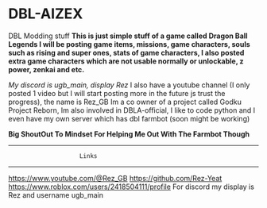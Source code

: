 # DBL-AIZEX
DBL Modding stuff
**This is just simple stuff of a game called **Dragon Ball Legends** I will be posting game items, missions, game characters, souls such as rising and super ones, stats of game characters, I also posted extra game characters which are not usable normally or unlockable, z power, zenkai and etc.**

*My discord is ugb_main, display Rez*
I also have a youtube channel (I only posted 1 video but I will start posting more in the future js trust the progress), the name is Rez_GB
Im a co owner of a project called Godku Project Reborn, Im also involved in DBLA-official, I like to code python and I even have my own server which has dbl farmbot (soon might be working)

**Big ShoutOut To Mindset For Helping Me Out With The Farmbot Though**

_____________________________________________________

                        Links

_____________________________________________________

https://www.youtube.com/@Rez_GB
https://github.com/Rez-Yeat
https://www.roblox.com/users/2418504111/profile
For discord my display is Rez and username ugb_main
